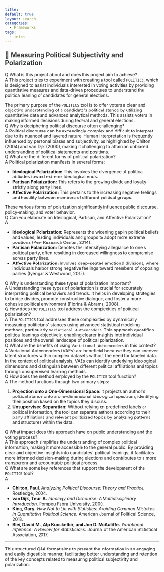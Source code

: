 ```yaml
---
title:
default: true
layout: search
categories:
  - Frameworks
tags:
  - intro
---
```


## <p id="title-politics" style="margin-top:-5px; margin-bottom: 13px; front-size: 20px; color: #363838"> 🔻 Measuring Political Subjectivity and Polarization</p>

<p></p>

<div class="qa-container">
  <div class="qa-item">
    <span class="label label-danger">Q</span>
    <span class="qa-text">What is this project about and does this project aim to achieve?</span>
  </div>

  <div class="qa-item">
    <span class="label label-success">A</span>
    <span class="qa-text">This project tries to experiment with creating a tool called <code>POLITICS</code>, which is designed to assist individuals interested in voting activities by providing quantitative measures and data-driven procedures to understand the political leaning of candidates for general elections. <p></p> The primary purpose of the <code>POLITICS</code> tool is to offer voters a clear and objective understanding of a candidate's political stance by utilizing quantitative data and advanced analytical methods. This assists voters in making informed decisions during federal and general elections.</span>

  </div>
</div>

<div class="qa-container">
  <div class="qa-item">
    <span class="label label-danger">Q</span>
    <span class="qa-text">Why is deciphering political discourse often challenging?</span>
  </div>
  <div class="qa-item">
    <span class="label label-success">A</span>
    <span class="qa-text">Political discourse can be exceedingly complex and difficult to interpret due to its nuanced and layered nature. Human interpretation is frequently influenced by personal biases and subjectivity, as highlighted by Chilton (2004) and van Dijk (2000), making it challenging to attain an unbiased understanding of political statements and positions.</span>
  </div>
</div>

<div class="qa-container">
  <div class="qa-item">
    <span class="label label-danger">Q</span>
    <span class="qa-text">What are the different forms of political polarization?</span>
  </div>
  <div class="qa-item">
    <span class="label label-success">A</span>
    <span class="qa-text">
      Political polarization manifests in several forms:
      <ul>
        <li><b>Ideological Polarization:</b> This involves the divergence of political attitudes toward extreme ideological ends.</li>
        <li><b>Partisan Polarization:</b> This refers to the growing divide and loyalty strictly along party lines.</li>
        <li><b>Affective Polarization:</b> This pertains to the increasing negative feelings and hostility between members of different political groups.</li>
      </ul>
      These various forms of polarization significantly influence public discourse, policy-making, and voter behavior.
    </span>
  </div>
</div>

<div class="qa-container">
  <div class="qa-item">
    <span class="label label-danger">Q</span>
    <span class="qa-text">Can you elaborate on Ideological, Partisan, and Affective Polarization?</span>
  </div>
  <div class="qa-item">
    <span class="label label-success">A</span>
    <span class="qa-text">
      <ul>
        <li><b>Ideological Polarization:</b> Represents the widening gap in political beliefs and values, leading individuals and groups to adopt more extreme positions (Pew Research Center, 2014).</li>
        <li><b>Partisan Polarization:</b> Denotes the intensifying allegiance to one's political party, often resulting in decreased willingness to compromise across party lines.</li>
        <li><b>Affective Polarization:</b> Involves deep-seated emotional divisions, where individuals harbor strong negative feelings toward members of opposing parties (Iyengar & Westwood, 2015).</li>
      </ul>
    </span>
  </div>
</div>

<div class="qa-container">
  <div class="qa-item">
    <span class="label label-danger">Q</span>
    <span class="qa-text">Why is understanding these types of polarization important?</span>
  </div>
  <div class="qa-item">
    <span class="label label-success">A</span>
    <span class="qa-text">Understanding these types of polarization is crucial for accurately interpreting political behaviors and trends. It helps in developing strategies to bridge divides, promote constructive dialogue, and foster a more cohesive political environment (Fiorina & Abrams, 2008).</span>
  </div>
</div>

<div class="qa-container">
  <div class="qa-item">
    <span class="label label-danger">Q</span>
    <span class="qa-text">How does the <code>POLITICS</code> tool address the complexities of political polarization?</span>
  </div>
  <div class="qa-item">
    <span class="label label-success">A</span>
    <span class="qa-text">The <code>POLITICS</code> tool addresses these complexities by dynamically measuring politicians' stances using advanced statistical modeling methods, particularly <code>Variational Autoencoders</code>. This approach quantifies political leanings objectively, enabling clearer insights into individual positions and the overall landscape of political polarization.</span>
  </div>
</div>

<div class="qa-container">
  <div class="qa-item">
    <span class="label label-danger">Q</span>
    <span class="qa-text">What are the benefits of using <code>Variational Autoencoders</code> in this context?</span>
  </div>
  <div class="qa-item">
    <span class="label label-success">A</span>
    <span class="qa-text">Variational Autoencoders (VAEs) are beneficial because they can uncover latent structures within complex datasets without the need for labeled data. In the context of political analysis, VAEs can identify underlying ideological dimensions and distinguish between different political affiliations and topics through unsupervised learning methods.</span>
  </div>
</div>

<div class="qa-container">
  <div class="qa-item">
    <span class="label label-danger">Q</span>
    <span class="qa-text">How does the method employed by the <code>POLITICS</code> tool function?</span>
  </div>
  <div class="qa-item">
    <span class="label label-success">A</span>
    <span class="qa-text">
      The method functions through two primary steps:
      <ol>
        <li><b>Projection onto a One-Dimensional Space:</b> It projects an author's political stance onto a one-dimensional ideological spectrum, identifying their position based on the topics they discuss.</li>
        <li><b>Unsupervised Separation:</b> Without relying on predefined labels or political information, the tool can separate authors according to their party affiliations and relevant politicized topics by analyzing patterns and structures within the data.</li>
      </ol>
    </span>
  </div>
</div>

<div class="qa-container">
  <div class="qa-item">
    <span class="label label-danger">Q</span>
    <span class="qa-text">What impact does this approach have on public understanding and the voting process?</span>
  </div>
  <div class="qa-item">
    <span class="label label-success">A</span>
    <span class="qa-text">This approach simplifies the understanding of complex political information, making it more accessible to the general public. By providing clear and objective insights into candidates' political leanings, it facilitates more informed decision-making during elections and contributes to a more transparent and accountable political process.</span>
  </div>
</div>

<div class="qa-container">
  <div class="qa-item">
    <span class="label label-danger">Q</span>
    <span class="qa-text">What are some key references that support the development of the <code>POLITICS</code> tool?</span>
  </div>
  <div class="qa-item">
    <span class="label label-success">A</span>
    <span class="qa-text">
      <ul>
        <li><b>Chilton, Paul.</b> <i>Analyzing Political Discourse: Theory and Practice.</i> Routledge, 2004.</li>
        <li><b>van Dijk, Teun A.</b> <i>Ideology and Discourse: A Multidisciplinary Introduction.</i> Pompeu Fabra University, 2000.</li>
        <li><b>King, Gary.</b> <i>How Not to Lie with Statistics: Avoiding Common Mistakes in Quantitative Political Science.</i> American Journal of Political Science, 2013.</li>
        <li><b>Blei, David M., Alp Kucukelbir, and Jon D. McAuliffe.</b> <i>Variational Inference: A Review for Statisticians.</i> Journal of the American Statistical Association, 2017.</li>
      </ul>
    </span>
  </div>
</div>


---

This structured Q&A format aims to present the information in an engaging and easily digestible manner, facilitating better understanding and retention of the key concepts related to measuring political subjectivity and polarization.
